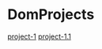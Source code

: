# DomProjects

[project-1](https://mhsifat2000.github.io/DomProjects/Project1/index.html)
[project-1.1](https://mhsifat2000.github.io/DomProjects/Project1.1/index.html)
